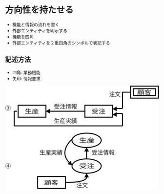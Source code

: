 # 方向性を持たせる

* 機能と情報の流れを書く
* 外部エンティティを明示する
* 機能を四角
* 外部エンティティを２重四角のシンボルで表記する

## 記述方法

* 四角: 業務機能
* 矢印: 情報要求

![flow_00](image/flow_00.png)